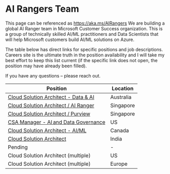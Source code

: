 # AI Rangers Team
This page can be referenced as https://aka.ms/AIRangers
We are building a global AI Ranger team in Microsoft Customer Success organization. This is a group of technically skilled AI/ML practitioners and Data Scientists that will help Microsoft customers build AI/ML solutions on Azure. 

The table below has direct links for specific positions and job descriptions. Careers site is the ultimate truth in the position availability and I will take my best effort to keep this list current (if the specific link does not open, the position may have already been filled). 

If you have any questions – please reach out. 

Position | Location
-------- | --------
[Cloud Solution Architect - Data & AI](https://careers.microsoft.com/i/us/en/job/983815/Cloud-Solution-Architect) | Australia
[Cloud Solution Architect / AI Ranger](https://careers.microsoft.com/i/us/en/job/983817/Cloud-Solution-Architect) | Singapore
[Cloud Solution Architect / Purview](https://careers.microsoft.com/i/us/en/job/983819/Cloud-Solution-Architect) | Singapore
[CSA Manager - AI and Data Governance](https://careers.microsoft.com/i/us/en/job/984671/CSA-Manager-AI%E2%80%AFand-Data-Governance) | US
[Cloud Solution Architect - AI/ML](https://careers.microsoft.com/i/us/en/job/986825/Cloud-Solution-Architect-AI-ML) | Canada
[Cloud Solution Architect](https://careers.microsoft.com/i/us/en/job/983818/Cloud-Solution-Architect) | India
Pending | -
Cloud Solution Architect (multiple) | US
Cloud Solution Architect (multiple) | Europe
